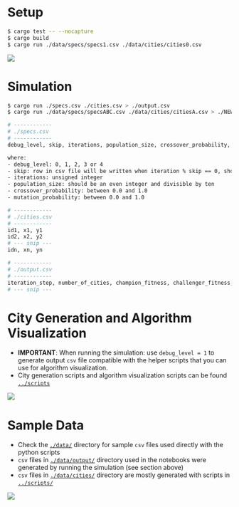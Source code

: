 
# Setup
```bash
$ cargo test -- --nocapture
$ cargo build
$ cargo run ./data/specs/specs1.csv ./data/cities/cities0.csv
```

![](../docs/img/docs2.png)

# Simulation
```bash
$ cargo run ./specs.csv ./cities.csv > ./output.csv
$ cargo run ./data/specs/specsABC.csv ./data/cities/citiesA.csv > ./NEW_OUTPUT.csv

# ------------
# ./specs.csv
# ------------
debug_level, skip, iterations, population_size, crossover_probability, mutation_probability

where:
- debug_level: 0, 1, 2, 3 or 4
- skip: row in csv file will be written when iteration % skip == 0, should be unsigned integer >= 1
- iterations: unsigned integer
- population_size: should be an even integer and divisible by ten
- crossover_probability: between 0.0 and 1.0
- mutation_probability: between 0.0 and 1.0

# ------------
# ./cities.csv
# ------------
id1, x1, y1
id2, x2, y2
# --- snip ---
idn, xn, yn

# ------------
# ./output.csv
# ------------
iteration_step, number_of_cities, champion_fitness, challenger_fitness, champion_dna, challenger_dna
# --- snip ---

```

# City Generation and Algorithm Visualization
- **IMPORTANT**: When running the simulation: use `debug_level = 1` to generate output `csv` file compatible with the helper scripts that you can use for algorithm visualization.
- City generation scripts and algorithm visualization scripts can be found [`../scripts`](../scripts/)

![](../docs/gif/sim0.gif)

# Sample Data
- Check the [`./data/`](./data/) directory for sample `csv` files used directly with the python scripts
- `csv` files in [`./data/output/`](./data/output/) directory used in the notebooks were generated by running the simulation (see section above)
- `csv` files in [`./data/cities/`](./data/cities/) directory are mostly generated with scripts in [`../scripts/`](../scripts/)

![](../docs/img/docs1.png)



